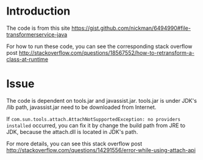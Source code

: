 # Introduction
The code is from this site
https://gist.github.com/nickman/6494990#file-transformerservice-java

For how to run these code, you can see the corresponding stack overflow post 
http://stackoverflow.com/questions/18567552/how-to-retransform-a-class-at-runtime



# Issue

The code is dependent on tools.jar and javassist.jar. tools.jar is under JDK's /lib path, javassist.jar need to be downloaded from Internet.

If `com.sun.tools.attach.AttachNotSupportedException: no providers installed` occurred, you can fix it by change the build path from JRE to JDK, because the attach.dll is located in JDK's path.

For more details, you can see this stack overflow post 
http://stackoverflow.com/questions/14291556/error-while-using-attach-api